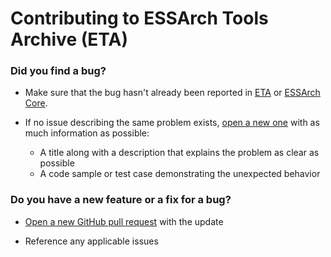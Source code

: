 # Contributing to ESSArch Tools Archive (ETA)

### Did you find a bug?

* Make sure that the bug hasn't already been reported in [ETA](https://github.com/ESSolutions/ESSArch_Tools_Archive/issues) or [ESSArch Core](https://github.com/ESSolutions/ESSArch_Core/issues).

* If no issue describing the same problem exists, [open a new one](https://github.com/ESSolutions/ESSArch_Tools_Archive/issues/new) with as much information as possible:
    * A title along with a description that explains the problem as clear as possible
    * A code sample or test case demonstrating the unexpected behavior

### Do you have a new feature or a fix for a bug?

* [Open a new GitHub pull request](https://github.com/ESSolutions/ESSArch_Tools_Archive/compare) with the update

* Reference any applicable issues
